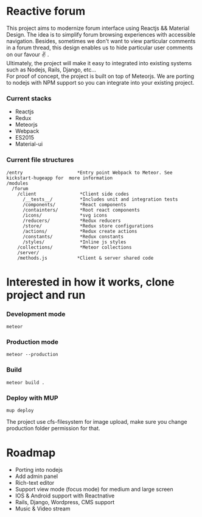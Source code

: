 # Reactive forum
This project aims to modernize forum interface using Reactjs && Material Design. The idea is to simplify forum browsing experiences with accessible navigation. Besides, sometimes we don't want to view particular comments in a forum thread, this design enables us to hide particular user comments on our favour :v: .  
Ultimately, the project will make it easy to integrated into existing systems such as Nodejs, Rails, Django, etc...     
For proof of concept, the project is built on top of Meteorjs. We are porting to nodejs with NPM support so you can integrate into your existing project.   

### Current stacks
* Reactjs
* Redux
* Meteorjs
* Webpack
* ES2015
* Material-ui

### Current file structures
```
/entry                    *Entry point Webpack to Meteor. See kickstart-hugeapp for  more information
/modules
  /forum
    /client                *Client side codes
      /__tests__/          *Includes unit and integration tests
      /components/         *React components
      /containters/        *Root react components
      /icons/              *svg icons
      /reducers/           *Redux reducers
      /store/              *Redux store configurations
      /actions/            *Redux create actions
      /constants/          *Redux constants
      /styles/             *Inline js styles
    /collections/          *Meteor collections
    /server/
    /methods.js           *Client & server shared code

```
 
# Interested in how it works, clone project and run

### Development mode 
    meteor
     
### Production mode
    meteor --production

### Build
    meteor build .

### Deploy with MUP
    mup deploy  

The project use cfs-filesystem for image upload, make sure you change production folder permission for that.

# Roadmap  
* Porting into nodejs
* Add admin panel
* Rich-text editor
* Support view mode (focus mode) for medium and large screen
* IOS & Android support with Reactnative
* Rails, Django, Wordpress, CMS support
* Music & Video stream